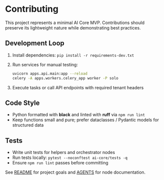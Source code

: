 # Contributing

This project represents a minimal AI Core MVP. Contributions should preserve
its lightweight nature while demonstrating best practices.

## Development Loop

1. Install dependencies: `pip install -r requirements-dev.txt`
2. Run services for manual testing:

   ```bash
   uvicorn apps.api.main:app --reload
   celery -A apps.workers.celery_app worker -P solo
   ```

3. Execute tasks or call API endpoints with required tenant headers

## Code Style

- Python formatted with **black** and linted with **ruff** via `npm run lint`
- Keep functions small and pure; prefer dataclasses / Pydantic models for
  structured data

## Tests

- Write unit tests for helpers and orchestrator nodes
- Run tests locally: `pytest --noconftest ai-core/tests -q`
- Ensure `npm run lint` passes before committing

See [README](README.md) for project goals and [AGENTS](AGENTS.md) for node
documentation.

